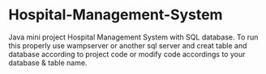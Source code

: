 # Hospital-Management-System
Java mini project Hospital Management System with SQL database.
To run this properly use wampserver or another sql server and creat table and database according to project code or modify code accordings to your database & table name.
